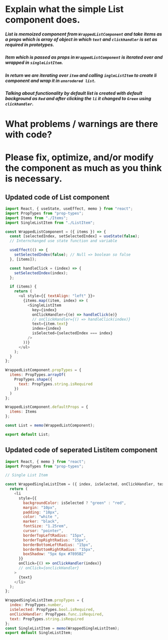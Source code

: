 # Explain what the simple List component does.

#####  List is memoized component from `WrappedListComponent` and take items as a props which is array of object in which `text` and `clickhandler` is set as required in prototypes.
##### Item which is passed as props in `WrappedListComponent` is iterated over and wrapped in `singleListItem`.
##### In return we are iterating over `item` and calling `ingleListItem` to create li component and wrap it in `unorodered list`.
##### Talking about functionality by default list is created with default background as `Red` and after clicking the `li` it changed to `Green` using `clickhandler`.

# What problems / warnings are there with code?
# Please fix, optimize, and/or modify the component as much as you think is necessary.
## Updated code of List component
```js
import React, { useState, useEffect, memo } from "react";
import PropTypes from "prop-types";
import Items from "./Items";
import SingleListItem from "./ListItem";

const WrappedListComponent = ({ items }) => {
  const [selectedIndex, setSelectedIndex] = useState(false);
  // Internchanged use state function and variable

  useEffect(() => {
    setSelectedIndex(false); // Null => boolean so false
  }, [items]);

  const handleClick = (index) => {
    setSelectedIndex(index);
  };

  if (items) {
    return (
      <ul style={{ textAlign: "left" }}>
        {items.map((item, index) => (
          <SingleListItem
            key={index}
            onClickHandler={(e) => handleClick(e)}
            // onClickHandler={() => handleClick(index)}
            text={item.text}
            index={index}
            isSelected={selectedIndex === index}
          />
        ))}
      </ul>
    );
  }
};

WrappedListComponent.propTypes = {
  items: PropTypes.arrayOf(
    PropTypes.shape({
      text: PropTypes.string.isRequired
    })
  )
};

WrappedListComponent.defaultProps = {
  items: Items
};

const List = memo(WrappedListComponent);

export default List;

```
## Updated code of seperated Listitem component 
```js
import React, { memo } from "react";
import PropTypes from "prop-types";

// Single List Item

const WrappedSingleListItem = ({ index, isSelected, onClickHandler, text }) => {
  return (
    <li
      style={{
        backgroundColor: isSelected ? "green" : "red",
        margin: "10px",
        padding: "10px",
        color: "white ",
        marker: "black",
        fontSize: "1.25rem",
        cursor: "pointer",
        borderTopLeftRadius: "15px",
        borderTopRightRadius: "15px",
        borderBottomLeftRadius: "15px",
        borderBottomRightRadius: "15px",
        boxShadow: "5px 6px #7895B2"
      }}
      onClick={() => onClickHandler(index)}
      // onClick={onclickHandler}
    >
      {text}
    </li>
  );
};

WrappedSingleListItem.propTypes = {
  index: PropTypes.number,
  isSelected: PropTypes.bool.isRequired,
  onClickHandler: PropTypes.func.isRequired,
  text: PropTypes.string.isRequired
};
const SingleListItem = memo(WrappedSingleListItem);
export default SingleListItem;

```
